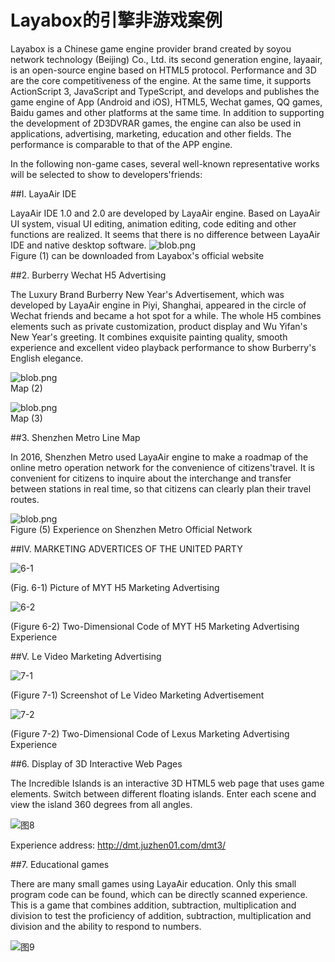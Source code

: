 # Layabox的引擎非游戏案例

Layabox is a Chinese game engine provider brand created by soyou network technology (Beijing) Co., Ltd. its second generation engine, layaair, is an open-source engine based on HTML5 protocol. Performance and 3D are the core competitiveness of the engine. At the same time, it supports ActionScript 3, JavaScript and TypeScript, and develops and publishes the game engine of App (Android and iOS), HTML5, Wechat games, QQ games, Baidu games and other platforms at the same time. In addition to supporting the development of 2D3DVRAR games, the engine can also be used in applications, advertising, marketing, education and other fields. The performance is comparable to that of the APP engine.



In the following non-game cases, several well-known representative works will be selected to show to developers'friends:



##I. LayaAir IDE

LayaAir IDE 1.0 and 2.0 are developed by LayaAir engine. Based on LayaAir UI system, visual UI editing, animation editing, code editing and other functions are realized. It seems that there is no difference between LayaAir IDE and native desktop software.
![blob.png](img/1.png)<br/>
Figure (1) can be downloaded from Layabox's official website



##2. Burberry Wechat H5 Advertising

The Luxury Brand Burberry New Year's Advertisement, which was developed by LayaAir engine in Piyi, Shanghai, appeared in the circle of Wechat friends and became a hot spot for a while. The whole H5 combines elements such as private customization, product display and Wu Yifan's New Year's greeting. It combines exquisite painting quality, smooth experience and excellent video playback performance to show Burberry's English elegance.

​![blob.png](img/2.png)<br/>
Map (2)

​![blob.png](img/3.png)<br/>
Map (3)





##3. Shenzhen Metro Line Map

In 2016, Shenzhen Metro used LayaAir engine to make a roadmap of the online metro operation network for the convenience of citizens'travel. It is convenient for citizens to inquire about the interchange and transfer between stations in real time, so that citizens can clearly plan their travel routes.

​![blob.png](img/5.png)<br/>
Figure (5) Experience on Shenzhen Metro Official Network



##IV. MARKETING ADVERTICES OF THE UNITED PARTY

![6-1](img/6-1.png) 


(Fig. 6-1) Picture of MYT H5 Marketing Advertising

![6-2](img/6-2.png) 


(Figure 6-2) Two-Dimensional Code of MYT H5 Marketing Advertising Experience



##V. Le Video Marketing Advertising

![7-1](img/7-1.png) 


(Figure 7-1) Screenshot of Le Video Marketing Advertisement

![7-2](img/7-2.png) 


(Figure 7-2) Two-Dimensional Code of Lexus Marketing Advertising Experience



##6. Display of 3D Interactive Web Pages

The Incredible Islands is an interactive 3D HTML5 web page that uses game elements. Switch between different floating islands. Enter each scene and view the island 360 degrees from all angles.

![图8](img/8.png) 


Experience address: http://dmt.juzhen01.com/dmt3/



##7. Educational games

There are many small games using LayaAir education. Only this small program code can be found, which can be directly scanned experience. This is a game that combines addition, subtraction, multiplication and division to test the proficiency of addition, subtraction, multiplication and division and the ability to respond to numbers.

![图9](img/9.png) 